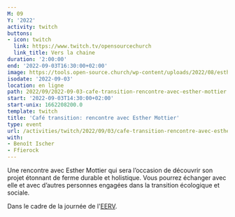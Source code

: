 ```yaml
---
M: 09
Y: '2022'
activity: twitch
buttons:
- icon: twitch
  link: https://www.twitch.tv/opensourcechurch
  link_title: Vers la chaine
duration: '2:00:00'
end: '2022-09-03T16:30:00+02:00'
image: https://tools.open-source.church/wp-content/uploads/2022/08/esther-mottier.webp
isodate: '2022-09-03'
location: en ligne
path: 2022/09/2022-09-03-cafe-transition-rencontre-avec-esther-mottier.md
start: '2022-09-03T14:30:00+02:00'
start-unix: 1662208200.0
template: twitch
title: 'Café transition: rencontre avec Esther Mottier'
type: event
url: /activities/twitch/2022/09/03/cafe-transition-rencontre-avec-esther-mottier
with:
- Benoît Ischer
- Ffierock
---
```

Une rencontre avec Esther Mottier qui sera l’occasion de découvrir son projet étonnant de ferme durable et holistique. Vous pourrez échanger avec elle et avec d’autres personnes engagées dans la transition écologique et sociale.




Dans le cadre de la journée de l'[EERV](https://www.eerv.ch/accueil/contenu/journee-de-leglise-reformee-vaudoise-2022).